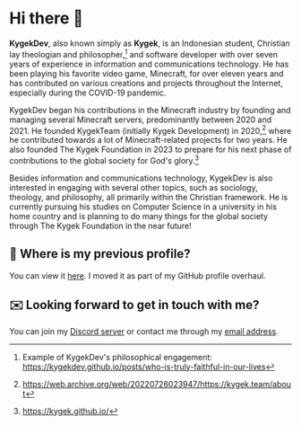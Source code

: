 # Hi there 👋

**KygekDev**, also known simply as **Kygek**, is an Indonesian student, Christian lay theologian and philosopher,[^1] and software developer with over seven years of experience in information and communications technology. He has been playing his favorite video game, Minecraft, for over eleven years and has contributed on various creations and projects throughout the Internet, especially during the COVID-19 pandemic.

KygekDev began his contributions in the Minecraft industry by founding and managing several Minecraft servers, predominantly between 2020 and 2021. He founded KygekTeam (initially Kygek Development) in 2020,[^2] where he contributed towards a lot of Minecraft-related projects for two years. He also founded The Kygek Foundation in 2023 to prepare for his next phase of contributions to the global society for God's glory.[^3]

Besides information and communications technology, KygekDev is also interested in engaging with several other topics, such as sociology, theology, and philosophy, all primarily within the Christian framework. He is currently pursuing his studies on Computer Science in a university in his home country and is planning to do many things for the global society through The Kygek Foundation in the near future!

## 📜 Where is my previous profile?

You can view it [here](resume.md). I moved it as part of my GitHub profile overhaul.

## ✉️ Looking forward to get in touch with me?

You can join my [Discord server](https://discord.gg/TstDS9jZf7) or contact me through my [email address](mailto:kygekdev@gmail.com?subject=%3CEnter%20your%20subject%3E%20-%20From%20GitHub).

[^1]: Example of KygekDev's philosophical engagement: https://kygekdev.github.io/posts/who-is-truly-faithful-in-our-lives
[^2]: https://web.archive.org/web/20220726023947/https://kygek.team/about
[^3]: https://kygek.github.io/
